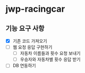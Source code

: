 # jwp-racingcar


## 기능 요구 사항

- [x] 기존 코드 가져오기
- [ ] 웹 요청 응답 구현하기
  - [ ] 자동차 이름들과 횟수 요청 보내기
  - [ ] 우승자와 자동차별 횟수 응답 받기
- [ ] DB 연동하기